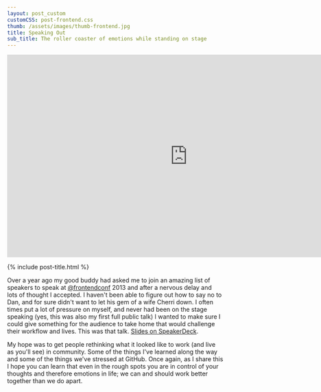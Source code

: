 ```yaml
---
layout: post_custom
customCSS: post-frontend.css
thumb: /assets/images/thumb-frontend.jpg
title: Speaking Out
sub_title: The roller coaster of emotions while standing on stage
---
```


<iframe src="https://fast.wistia.net/embed/iframe/t24qnfir85?videoFoam=true" allowtransparency="true" frameborder="0" scrolling="no" class="order-0 iframe" name="wistia_embed" allowfullscreen mozallowfullscreen webkitallowfullscreen oallowfullscreen msallowfullscreen width="840" height="473"></iframe>
<script src="//fast.wistia.net/assets/external/iframe-api-v1.js"></script>

{% include post-title.html %}

Over a year ago my good buddy had asked me to join an amazing list of speakers to speak at <a href="https://twitter.com/frontendconf" target="_blank">@frontendconf</a> 2013 and after a nervous delay and lots of thought I accepted. I haven't been able to figure out how to say no to Dan, and for sure didn't want to let his gem of a wife Cherri down. I often times put a lot of pressure on myself, and never had been on the stage speaking (yes, this was also my first full public talk) I wanted to make sure I could give something for the audience to take home that would challenge their workflow and lives. This was that talk. <a href="https://speakerdeck.com/mattgraham/we-should-be-lovers">Slides on SpeakerDeck</a>.

My hope was to get people rethinking what it looked like to work (and live as you'll see) in community. Some of the things I've learned along the way and some of the things we've stressed at GitHub. Once again, as I share this I hope you can learn that even in the rough spots you are in control of your thoughts and therefore emotions in life; we can and should work better together than we do apart.
